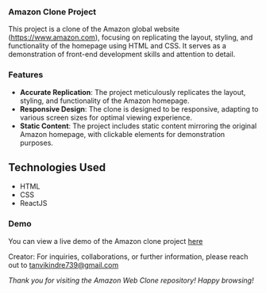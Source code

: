 ### Amazon Clone Project

This project is a clone of the Amazon global website (https://www.amazon.com), focusing on replicating the layout, styling, and functionality of the homepage using HTML and CSS. It serves as a demonstration of front-end development skills and attention to detail.

### Features

- **Accurate Replication**: The project meticulously replicates the layout, styling, and functionality of the Amazon homepage.
- **Responsive Design**: The clone is designed to be responsive, adapting to various screen sizes for optimal viewing experience.
- **Static Content**: The project includes static content mirroring the original Amazon homepage, with clickable elements for demonstration purposes.

## Technologies Used

- HTML
- CSS
- ReactJS

### Demo

You can view a live demo of the Amazon clone project [here](https://tanvikindre.github.io/amazon-clone-app/)

Creator: For inquiries, collaborations, or further information, please reach out to [tanvikindre739@gmail.com](https://mail.google.com/mail/u/0/?tf=cm&fs=1&to=tanvikindre739@gmail.com&hl=en-GB)

_Thank you for visiting the Amazon Web Clone repository! Happy browsing!_
